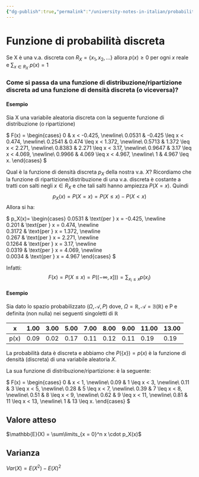 ```yaml
---
{"dg-publish":true,"permalink":"/university-notes-in-italian/probabilita-e-statistica/teoria/funzione-di-probabilita-discreta/"}
---
```


# Funzione di probabilità discreta
Se X è una v.a. discreta con $R_X = \{x_1, x_2, ...\}$ allora $p(x) \geq 0$ per ogni $x$ reale e $\sum_{x \in R_X} \ p(x) = 1$

### Come si passa da una funzione di distribuzione/ripartizione discreta ad una funzione di densità discreta (o viceversa)?
#### Esempio
Sia X una variabile aleatoria discreta con la seguente funzione di distribuzione (o ripartizione)

$
F(x) = \begin{cases}
0 & x < -0.425, \newline\\
0.0531 &  -0.425  \leq  x < 0.474, \newline\\
0.2541 &  0.474  \leq  x < 1.372, \newline\\
0.5713 &  1.372  \leq  x < 2.271, \newline\\
0.8383 &  2.271  \leq  x < 3.17, \newline\\
0.9647 &  3.17  \leq  x < 4.069, \newline\\
0.9966 &  4.069  \leq  x < 4.967, \newline\\
1 &  4.967  \leq  x.
\end{cases}
$

Qual è la funzione di densità discreta $p_X$ della nostra v.a. $X$? 
Ricordiamo che la funzione di ripartizione/distribuzione di una v.a. discreta è costante a tratti con salti negli $x \in R_X$ e che tali salti hanno ampiezza $P(X=x)$. Quindi
$$p_X(x)=P(X=x)=P(X \leq x)-P(X < x)$$
Allora si ha:

$
p_X(x)=
\begin{cases}
0.0531 &  \text{per } x = -0.425, \newline\
0.201 &  \text{per } x = 0.474, \newline\
0.3172 &  \text{per } x = 1.372, \newline\
0.267 &  \text{per } x = 2.271, \newline\
0.1264 &  \text{per } x = 3.17, \newline\
0.0319 &  \text{per } x = 4.069, \newline\
0.0034 &  \text{per } x = 4.967
\end{cases}
$

Infatti:
$$F(x) = P(X \leq x) = P((-\infty, x])) = \sum_{x_i \leq x} p(x_i)$$

#### Esempio

Sia dato lo spazio probabilizzato $(\Omega, \mathcal{A}, P)$ dove, $\Omega=\mathbb{R}, \mathcal{A} = \mathbb{B}(\mathbb{R})$ e P e definita (non nulla) nei seguenti singoletti di $\mathbb{R}$

| x    | 1.00 | 3.00 | 5.00 | 7.00 | 8.00 | 9.00 | 11.00 | 13.00 |
| ---- | ---- | ---- | ---- | ---- | ---- | ---- | ----- | ----- |
| p(x) | 0.09 | 0.02 | 0.17 | 0.11 | 0.12 | 0.11 | 0.19  | 0.19 |

La probabilità data è discreta e abbiamo che $P(\{x\}) = p(x)$ è la funzione di densità (discreta) di una variabile aleatoria $X$.

La sua funzione di distribuzione/ripartizione: è la seguente:

$
F(x) = \begin{cases}
0 & x < 1, \newline\\
0.09 &  1  \leq  x < 3, \newline\\
0.11 &  3  \leq  x < 5, \newline\\
0.28 &  5  \leq  x < 7, \newline\\
0.39 &  7  \leq  x < 8, \newline\\
0.51 &  8  \leq  x < 9, \newline\\
0.62 &  9  \leq  x < 11, \newline\\
0.81 &  11  \leq  x < 13, \newline\\
1 &  13  \leq  x.
\end{cases}
$

## Valore atteso
$\mathbb{E}(X) = \sum\limits_{x = 0}^n x \cdot p_X(x)$

## Varianza
$Var(X) = E(X^2) - E(X)^2$